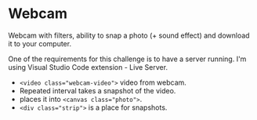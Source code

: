 # Webcam

Webcam with filters, ability to snap a photo (+ sound effect) and download it to your computer.

One of the requirements for this challenge is to have a server running. I'm using Visual Studio Code extension - Live Server.

- `<video class="webcam-video">` video from webcam.
- Repeated interval takes a snapshot of the video.
- places it into `<canvas class="photo">`. 
- `<div class="strip">` is a place for snapshots.
